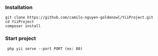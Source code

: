 ### Installation
```
git clone https://github.com/camilo-nguyen-goldenowl/YiiProject.git
cd YiiProject
composer install
```

### Start project
``` php yii serve --port PORT (ex: 80)```
